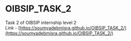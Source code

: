 # OIBSIP_TASK_2
Task 2 of OIBSIP internship level 2\
Link - [https://soumyadebmisra.github.io/OIBSIP_TASK_2/](https://soumyadebmisra.github.io/OIBSIP_TASK_2/)
